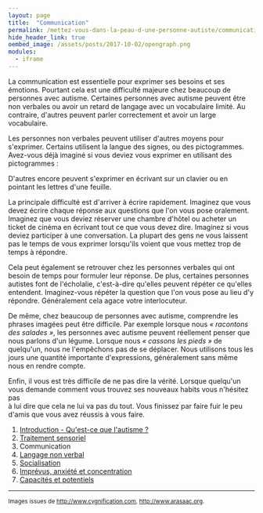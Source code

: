 ```yaml
---
layout: page
title:  "Communication"
permalink: /mettez-vous-dans-la-peau-d-une-personne-autiste/communication
hide_header_link: true
oembed_image: /assets/posts/2017-10-02/opengraph.png
modules:
  - iframe
---
```


La communication est essentielle pour exprimer ses besoins et ses émotions. Pourtant cela est une difficulté majeure chez beaucoup de personnes avec autisme.
Certaines personnes avec autisme peuvent être non verbales ou avoir un retard de langage avec un vocabulaire limité. 
Au contraire, d'autres peuvent parler correctement et avoir un large vocabulaire.

Les personnes non verbales peuvent utiliser d'autres moyens pour s'exprimer.
Certains utilisent la langue des signes, ou des pictogrammes. 
Avez-vous déjà imaginé si vous deviez vous exprimer en utilisant des pictogrammes&nbsp;:
<!-- écriture pictogrammes (pecs) -->
<div class="center">
<amp-iframe width="700" height="400" sandbox="allow-scripts" src="/html/pecs.html" scrolling="no">
 <amp-img layout="fill" src="{{ site.amp_img_cache_url }}/html/pecs.png" placeholder></amp-img>
</amp-iframe>
</div>

D'autres encore peuvent s'exprimer en écrivant sur un clavier ou en pointant les lettres d'une feuille.
<!-- écriture en cliquant sur les lettres -->
<div class="center">
<amp-iframe width="500" height="350" sandbox="allow-scripts" src="/html/writing.html" scrolling="no">
 <amp-img layout="fill" src="{{ site.amp_img_cache_url }}/html/writing.png" placeholder></amp-img>
</amp-iframe>
</div>

La principale difficulté est d'arriver à écrire rapidement. Imaginez que vous devez écrire chaque réponse aux questions que l'on vous pose oralement.
Imaginez que vous deviez réserver une chambre d'hôtel ou acheter un ticket de cinéma en écrivant tout ce que vous devez dire.
Imaginez si vous deviez participer à une conversation. La plupart des gens ne vous laissent pas le temps de vous exprimer lorsqu'ils voient que vous mettez trop de temps à répondre.

Cela peut également se retrouver chez les personnes verbales qui ont besoin de temps pour formuler leur réponse.
De plus, certaines personnes autistes font de l'écholalie, c'est-à-dire qu'elles peuvent répéter ce qu'elles entendent. Imaginez-vous
répéter la question que l'on vous pose au lieu d'y répondre. Généralement cela agace votre interlocuteur.

De même, chez beaucoup de personnes avec autisme, comprendre les phrases imagées peut être difficile.
Par exemple lorsque nous *«&nbsp;racontons des salades&nbsp;»*, les personnes avec autisme peuvent réellement penser que nous parlons d'un légume.
Lorsque nous *«&nbsp;cassons les pieds&nbsp;»* de quelqu'un, nous ne l'empêchons pas de se déplacer. Nous utilisons tous les jours une quantité
importante d'expressions, généralement sans même nous en rendre compte.

Enfin, il vous est très difficile de ne pas dire la vérité. Lorsque quelqu'un vous demande comment vous trouvez ses nouveaux habits vous n'hésitez pas  
à lui dire que cela ne lui va pas du tout.
Vous finissez par faire fuir le peu d'amis que vous avez réussis à vous faire.


<div class="highlight">
<ol>
 <li><a href="/mettez-vous-dans-la-peau-d-une-personne-autiste/qu-est-ce-que-l-autisme">Introduction - Qu'est-ce que l'autisme&nbsp;?</a></li>
 <li><a href="/mettez-vous-dans-la-peau-d-une-personne-autiste/traitement-sensoriel">Traitement sensoriel</a></li>
 <li>Communication</li>
 <li><a href="/mettez-vous-dans-la-peau-d-une-personne-autiste/langage-non-verbal">Langage non verbal</a></li>
 <li><a href="/mettez-vous-dans-la-peau-d-une-personne-autiste/socialisation">Socialisation</a></li>
 <li><a href="/mettez-vous-dans-la-peau-d-une-personne-autiste/imprevus-anxiete-concentration">Imprévus, anxiété et concentration</a></li>
 <li><a href="/mettez-vous-dans-la-peau-d-une-personne-autiste/capacites-et-potentiels">Capacités et potentiels</a></li>
</ol>
</div>

---
<small>Images issues de <a href="http://www.cygnification.com/" rel="nofollow">http://www.cygnification.com</a>, <a href="http://www.arasaac.org/" rel="nofollow">http://www.arasaac.org</a>.</small>


